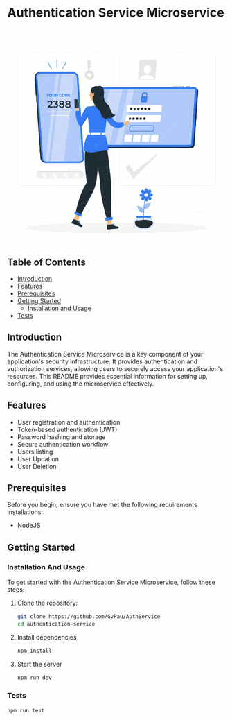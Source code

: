 # Authentication Service Microservice

![Project Logo/Image](img/logo.png)

## Table of Contents

- [Introduction](#introduction)
- [Features](#features)
- [Prerequisites](#prerequisites)
- [Getting Started](#getting-started)
  - [Installation and Usage](#installation-and-usage)
- [Tests](#tests)

## Introduction

The Authentication Service Microservice is a key component of your application's security infrastructure. It provides authentication and authorization services, allowing users to securely access your application's resources. This README provides essential information for setting up, configuring, and using the microservice effectively.

## Features

- User registration and authentication
- Token-based authentication (JWT)
- Password hashing and storage
- Secure authentication workflow
- Users listing
- User Updation
- User Deletion

## Prerequisites

Before you begin, ensure you have met the following requirements installations:

- NodeJS

## Getting Started

### Installation And Usage

To get started with the Authentication Service Microservice, follow these steps:

1. Clone the repository:

   ```bash
   git clone https://github.com/GvPau/AuthService
   cd authentication-service
   ```

2. Install dependencies

   ```bash
   npm install
   ```

3. Start the server

   ```bash
   npm run dev
   ```

### Tests

    npm run test

